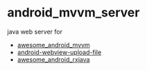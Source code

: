 # android_mvvm_server

java web server for 

+ [awesome_android_mvvm](https://github.com/chiclaim/awesome-android-mvvm)
+ [android-webview-upload-file](https://github.com/chiclaim/android-webview-upload-file)
+ [awesome_android_rxjava](https://github.com/chiclaim/awesome_android_rxjava)
